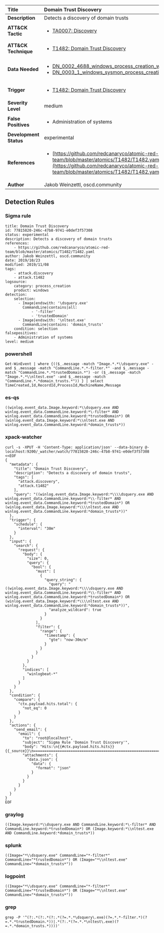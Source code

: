 | Title                    | Domain Trust Discovery       |
|:-------------------------|:------------------|
| **Description**          | Detects a discovery of domain trusts |
| **ATT&amp;CK Tactic**    |  <ul><li>[TA0007: Discovery](https://attack.mitre.org/tactics/TA0007)</li></ul>  |
| **ATT&amp;CK Technique** | <ul><li>[T1482: Domain Trust Discovery](https://attack.mitre.org/techniques/T1482)</li></ul>  |
| **Data Needed**          | <ul><li>[DN_0002_4688_windows_process_creation_with_commandline](../Data_Needed/DN_0002_4688_windows_process_creation_with_commandline.md)</li><li>[DN_0003_1_windows_sysmon_process_creation](../Data_Needed/DN_0003_1_windows_sysmon_process_creation.md)</li></ul>  |
| **Trigger**              | <ul><li>[T1482: Domain Trust Discovery](../Triggers/T1482.md)</li></ul>  |
| **Severity Level**       | medium |
| **False Positives**      | <ul><li>Administration of systems</li></ul>  |
| **Development Status**   | experimental |
| **References**           | <ul><li>[https://github.com/redcanaryco/atomic-red-team/blob/master/atomics/T1482/T1482.yaml](https://github.com/redcanaryco/atomic-red-team/blob/master/atomics/T1482/T1482.yaml)</li></ul>  |
| **Author**               | Jakob Weinzettl, oscd.community |


## Detection Rules

### Sigma rule

```
title: Domain Trust Discovery
id: 77815820-246c-47b8-9741-e0def3f57308
status: experimental
description: Detects a discovery of domain trusts
references:
    - https://github.com/redcanaryco/atomic-red-team/blob/master/atomics/T1482/T1482.yaml
author: Jakob Weinzettl, oscd.community
date: 2019/10/23
modified: 2019/11/08
tags:
    - attack.discovery
    - attack.t1482
logsource:
    category: process_creation
    product: windows
detection:
    selection:
      - Image|endswith: '\dsquery.exe'
        CommandLine|contains|all:
            - '-filter'
            - 'trustedDomain'
      - Image|endswith: '\nltest.exe'
        CommandLine|contains: 'domain_trusts'
    condition: selection
falsepositives:
    - Administration of systems
level: medium

```





### powershell
    
```
Get-WinEvent | where {(($_.message -match "Image.*.*\\dsquery.exe" -and $_.message -match "CommandLine.*.*-filter.*" -and $_.message -match "CommandLine.*.*trustedDomain.*") -or ($_.message -match "Image.*.*\\nltest.exe" -and $_.message -match "CommandLine.*.*domain_trusts.*")) } | select TimeCreated,Id,RecordId,ProcessId,MachineName,Message
```


### es-qs
    
```
((winlog.event_data.Image.keyword:*\\dsquery.exe AND winlog.event_data.CommandLine.keyword:*\-filter* AND winlog.event_data.CommandLine.keyword:*trustedDomain*) OR (winlog.event_data.Image.keyword:*\\nltest.exe AND winlog.event_data.CommandLine.keyword:*domain_trusts*))
```


### xpack-watcher
    
```
curl -s -XPUT -H 'Content-Type: application/json' --data-binary @- localhost:9200/_watcher/watch/77815820-246c-47b8-9741-e0def3f57308 <<EOF
{
  "metadata": {
    "title": "Domain Trust Discovery",
    "description": "Detects a discovery of domain trusts",
    "tags": [
      "attack.discovery",
      "attack.t1482"
    ],
    "query": "((winlog.event_data.Image.keyword:*\\\\dsquery.exe AND winlog.event_data.CommandLine.keyword:*\\-filter* AND winlog.event_data.CommandLine.keyword:*trustedDomain*) OR (winlog.event_data.Image.keyword:*\\\\nltest.exe AND winlog.event_data.CommandLine.keyword:*domain_trusts*))"
  },
  "trigger": {
    "schedule": {
      "interval": "30m"
    }
  },
  "input": {
    "search": {
      "request": {
        "body": {
          "size": 0,
          "query": {
            "bool": {
              "must": [
                {
                  "query_string": {
                    "query": "((winlog.event_data.Image.keyword:*\\\\dsquery.exe AND winlog.event_data.CommandLine.keyword:*\\-filter* AND winlog.event_data.CommandLine.keyword:*trustedDomain*) OR (winlog.event_data.Image.keyword:*\\\\nltest.exe AND winlog.event_data.CommandLine.keyword:*domain_trusts*))",
                    "analyze_wildcard": true
                  }
                }
              ],
              "filter": {
                "range": {
                  "timestamp": {
                    "gte": "now-30m/m"
                  }
                }
              }
            }
          }
        },
        "indices": [
          "winlogbeat-*"
        ]
      }
    }
  },
  "condition": {
    "compare": {
      "ctx.payload.hits.total": {
        "not_eq": 0
      }
    }
  },
  "actions": {
    "send_email": {
      "email": {
        "to": "root@localhost",
        "subject": "Sigma Rule 'Domain Trust Discovery'",
        "body": "Hits:\n{{#ctx.payload.hits.hits}}{{_source}}\n================================================================================\n{{/ctx.payload.hits.hits}}",
        "attachments": {
          "data.json": {
            "data": {
              "format": "json"
            }
          }
        }
      }
    }
  }
}
EOF

```


### graylog
    
```
((Image.keyword:*\\dsquery.exe AND CommandLine.keyword:*\-filter* AND CommandLine.keyword:*trustedDomain*) OR (Image.keyword:*\\nltest.exe AND CommandLine.keyword:*domain_trusts*))
```


### splunk
    
```
((Image="*\\dsquery.exe" CommandLine="*-filter*" CommandLine="*trustedDomain*") OR (Image="*\\nltest.exe" CommandLine="*domain_trusts*"))
```


### logpoint
    
```
((Image="*\\dsquery.exe" CommandLine="*-filter*" CommandLine="*trustedDomain*") OR (Image="*\\nltest.exe" CommandLine="*domain_trusts*"))
```


### grep
    
```
grep -P '^(?:.*(?:.*(?:.*(?=.*.*\dsquery\.exe)(?=.*.*-filter.*)(?=.*.*trustedDomain.*))|.*(?:.*(?=.*.*\nltest\.exe)(?=.*.*domain_trusts.*))))'
```



